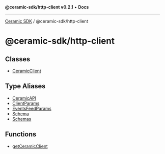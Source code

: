 **@ceramic-sdk/http-client v0.2.1** • **Docs**

***

[Ceramic SDK](../../README.md) / @ceramic-sdk/http-client

# @ceramic-sdk/http-client

## Classes

- [CeramicClient](classes/CeramicClient.md)

## Type Aliases

- [CeramicAPI](type-aliases/CeramicAPI.md)
- [ClientParams](type-aliases/ClientParams.md)
- [EventsFeedParams](type-aliases/EventsFeedParams.md)
- [Schema](type-aliases/Schema.md)
- [Schemas](type-aliases/Schemas.md)

## Functions

- [getCeramicClient](functions/getCeramicClient.md)
